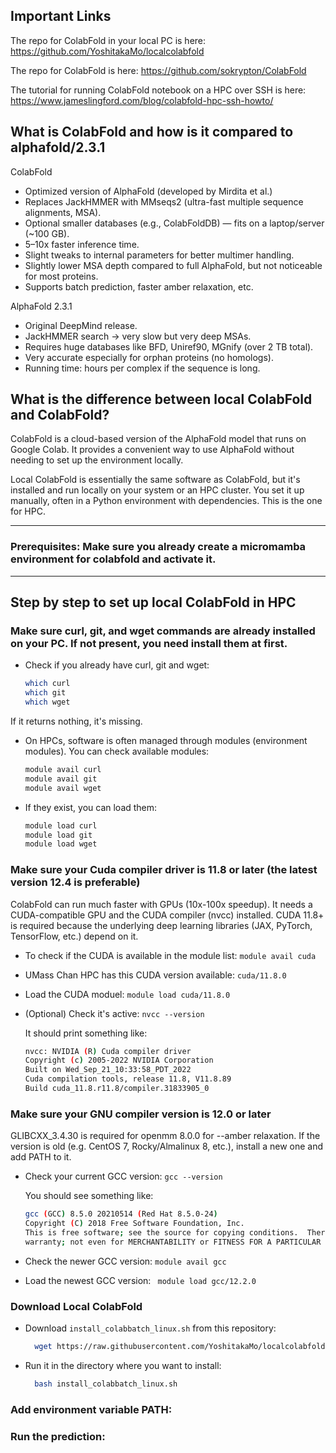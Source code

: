 ## Important Links

The repo for ColabFold in your local PC is here: https://github.com/YoshitakaMo/localcolabfold

The repo for ColabFold is here: https://github.com/sokrypton/ColabFold

The tutorial for running ColabFold notebook on a HPC over SSH is here: https://www.jameslingford.com/blog/colabfold-hpc-ssh-howto/

## What is ColabFold and how is it compared to alphafold/2.3.1
ColabFold
- Optimized version of AlphaFold (developed by Mirdita et al.)
- Replaces JackHMMER with MMseqs2 (ultra-fast multiple sequence alignments, MSA).
- Optional smaller databases (e.g., ColabFoldDB) — fits on a laptop/server (~100 GB).
- 5–10x faster inference time.
- Slight tweaks to internal parameters for better multimer handling.
- Slightly lower MSA depth compared to full AlphaFold, but not noticeable for most proteins.
- Supports batch prediction, faster amber relaxation, etc.

AlphaFold 2.3.1
- Original DeepMind release.
- JackHMMER search → very slow but very deep MSAs.
- Requires huge databases like BFD, Uniref90, MGnify (over 2 TB total).
- Very accurate especially for orphan proteins (no homologs).
- Running time: hours per complex if the sequence is long.

## What is the difference between local ColabFold and ColabFold?
ColabFold is a cloud-based version of the AlphaFold model that runs on Google Colab. It provides a convenient way to use AlphaFold without needing to set up the environment locally.

Local ColabFold is essentially the same software as ColabFold, but it's installed and run locally on your system or an HPC cluster. You set it up manually, often in a Python environment with dependencies. This is the one for HPC.

---

### Prerequisites: Make sure you already create a micromamba environment for colabfold and activate it. 

---

## Step by step to set up local ColabFold in HPC
### Make sure curl, git, and wget commands are already installed on your PC. If not present, you need install them at first.
- Check if you already have curl, git and wget:  
  ``` bash
  which curl
  which git
  which wget
  ```
If it returns nothing, it's missing. 

- On HPCs, software is often managed through modules (environment modules). You can check available modules:
  ```bash
  module avail curl
  module avail git
  module avail wget
  ```

- If they exist, you can load them:
  ```bash
  module load curl
  module load git
  module load wget
  ```
### Make sure your Cuda compiler driver is 11.8 or later (the latest version 12.4 is preferable)

ColabFold can run much faster with GPUs (10x-100x speedup). It needs a CUDA-compatible GPU and the CUDA compiler (nvcc) installed. CUDA 11.8+ is required because the underlying deep learning libraries (JAX, PyTorch, TensorFlow, etc.) depend on it.

- To check if the CUDA is available in the module list: ``` module avail cuda ```

- UMass Chan HPC has this CUDA version available: ``` cuda/11.8.0 ```

- Load the CUDA moduel: ``` module load cuda/11.8.0 ```

- (Optional) Check it's active: ``` nvcc --version ```

  It should print something like:
  ```bash
  nvcc: NVIDIA (R) Cuda compiler driver
  Copyright (c) 2005-2022 NVIDIA Corporation
  Built on Wed_Sep_21_10:33:58_PDT_2022
  Cuda compilation tools, release 11.8, V11.8.89
  Build cuda_11.8.r11.8/compiler.31833905_0
  ```
### Make sure your GNU compiler version is 12.0 or later 

GLIBCXX_3.4.30 is required for openmm 8.0.0 for --amber relaxation. If the version is old (e.g. CentOS 7, Rocky/Almalinux 8, etc.), install a new one and add PATH to it.

- Check your current GCC version: ``` gcc --version ```

  You should see something like:
  ```bash
  gcc (GCC) 8.5.0 20210514 (Red Hat 8.5.0-24)
  Copyright (C) 2018 Free Software Foundation, Inc.
  This is free software; see the source for copying conditions.  There is NO
  warranty; not even for MERCHANTABILITY or FITNESS FOR A PARTICULAR PURPOSE.
  ```
- Check the newer GCC version: ``` module avail gcc ```
- Load the newest GCC version: ```  module load gcc/12.2.0  ```
### Download Local ColabFold
- Download ```install_colabbatch_linux.sh``` from this repository:
  
  ```bash
    wget https://raw.githubusercontent.com/YoshitakaMo/localcolabfold/main/install_colabbatch_linux.sh
  ```
- Run it in the directory where you want to install:
  ```bash
    bash install_colabbatch_linux.sh
  ```
### Add environment variable PATH:

### Run the prediction:

